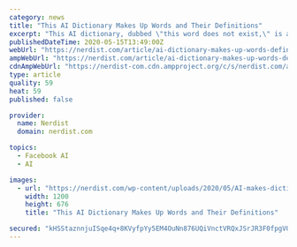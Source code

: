 ```yaml
---
category: news
title: "This AI Dictionary Makes Up Words and Their Definitions"
excerpt: "This AI dictionary, dubbed \"this word does not exist,\" is able to come up with completely novel words that sound real, as well as their definitions."
publishedDateTime: 2020-05-15T13:49:00Z
webUrl: "https://nerdist.com/article/ai-dictionary-makes-up-words-definitions/"
ampWebUrl: "https://nerdist.com/article/ai-dictionary-makes-up-words-definitions/?amp"
cdnAmpWebUrl: "https://nerdist-com.cdn.ampproject.org/c/s/nerdist.com/article/ai-dictionary-makes-up-words-definitions/?amp"
type: article
quality: 59
heat: 59
published: false

provider:
  name: Nerdist
  domain: nerdist.com

topics:
  - Facebook AI
  - AI

images:
  - url: "https://nerdist.com/wp-content/uploads/2020/05/AI-makes-dictionary-words-feature-image-05142020.jpg"
    width: 1200
    height: 676
    title: "This AI Dictionary Makes Up Words and Their Definitions"

secured: "kHSStaznnjuISqe4q+8KVyfpYy5EM4OuNn876UQiVnctVRQxJSrJR3F0fpgVQIVvUUm+2ZTk1bPJG5Q0kt5OVdoY0R9QKZjzcbulAGcpdZ36vAEuaP4obPCOREJzsMaBPcsK7YgQP7cEXo9nTqh9PgX6f8swGR8OSZzkmmTnma//AKUHL/8HEelkevjxNlhROyHcfBEIYRq35T2auDRaacRc4Xl0g5Qp4KzZUJz9wBnS/y8UG+vVtXENQ7d350c+Juq4iEYBGZmxBROvP0fcWQPA2NcrirJri6k9hB03++HqwxFizFt0NZa4ypAr2MwEiKMt+Cw+yPmd8yfsEYZ2DwXLbsEKZ7e7mJVMvHP0sEovuKyejElwyZf18zRQf3CgNzEJFoF365yWzYh9eUKtjvwluz2qBTisZaQGIWrPx5ob35hV175YPCWaTZhBk+mi4dPInw2QSX6mSYigMp+vSIv6XY2Et15tmoSbbgOKA9Y=;PK6iXRBcRjWDx8Zi4ZNIUg=="
---
```


